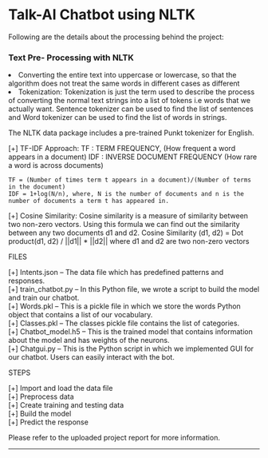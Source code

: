 # Talk-AI Chatbot using NLTK

Following are the details about the processing behind the project:

### Text Pre- Processing with NLTK

<li>Converting the entire text into uppercase or lowercase, so that the algorithm does not treat the same words in different cases as different</li>
<li>Tokenization: Tokenization is just the term used to describe the process of converting the normal text strings into a list of tokens i.e words that we actually want. 
Sentence tokenizer can be used to find the list of sentences and Word tokenizer can be used to find the list of words in strings.</li>

The NLTK data package includes a pre-trained Punkt tokenizer for English.

[+] TF-IDF Approach: 
    TF : TERM FREQUENCY, (How frequent a word appears in a document)
    IDF : INVERSE DOCUMENT FREQUENCY (How rare a word is across documents)
    
    TF = (Number of times term t appears in a document)/(Number of terms in the document)
    IDF = 1+log(N/n), where, N is the number of documents and n is the number of documents a term t has appeared in.
    
[+] Cosine Similarity: 
    Cosine similarity is a measure of similarity between two non-zero vectors. Using this formula we can find out the similarity between any two documents d1 and d2.
    Cosine Similarity (d1, d2) =  Dot product(d1, d2) / ||d1|| * ||d2||
    where d1 and d2 are two non-zero vectors
    
FILES

[+] Intents.json – The data file which has predefined patterns and responses.  
[+] train_chatbot.py – In this Python file, we wrote a script to build the model and train our chatbot.  
[+] Words.pkl – This is a pickle file in which we store the words Python object that contains a list of our vocabulary.  
[+] Classes.pkl – The classes pickle file contains the list of categories.  
[+] Chatbot_model.h5 – This is the trained model that contains information about the model and has weights of the neurons.  
[+] Chatgui.py – This is the Python script in which we implemented GUI for our chatbot. Users can easily interact with the bot.  


STEPS 

[+] Import and load the data file  
[+] Preprocess data  
[+] Create training and testing data  
[+] Build the model  
[+] Predict the response  

Please refer to the uploaded project report for more information.



---
